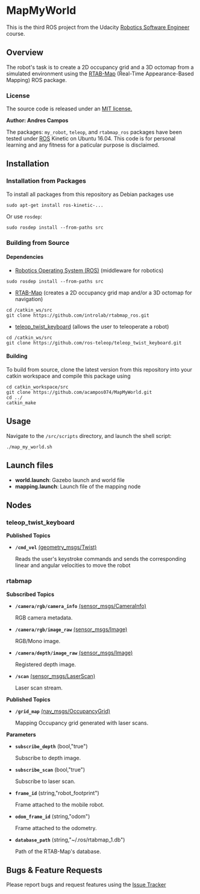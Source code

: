 # MapMyWorld

This is the third ROS project from the Udacity [Robotics Software Engineer](https://www.udacity.com/course/robotics-software-engineer--nd209) course.

## Overview

The robot's task is to create a 2D occupancy grid and a 3D octomap from a simulated environment using the [RTAB-Map](http://wiki.ros.org/rtabmap_ros) (Real-Time Appearance-Based Mapping) ROS package.

### License

The source code is released under an [MIT license.](https://opensource.org/licenses/MIT)

**Author: Andres Campos**

The packages: ```my_robot```, ```teleop```, and ```rtabmap_ros``` packages have been tested under  [ROS](https://www.ros.org/) Kinetic on Ubuntu 16.04. This code is for personal learning and any fitness for a paticular purpose is disclaimed.

## Installation

### Installation from Packages
To install all packages from this repository as Debian packages use

```sudo apt-get install ros-kinetic-...```

Or use ```rosdep```:

```sudo rosdep install --from-paths src```

### Building from Source

#### Dependencies
* [Robotics Operating System (ROS)](https://www.ros.org/) (middleware for robotics)

```sudo rosdep install --from-paths src```

* [RTAB-Map](http://wiki.ros.org/rtabmap_ros) (creates a 2D occupancy grid map and/or a 3D octomap for navigation)

```
cd /catkin_ws/src
git clone https://github.com/introlab/rtabmap_ros.git
```

* [teleop_twist_keyboard](http://wiki.ros.org/teleop_twist_keyboard) (allows the user to teleoperate a robot)

```
cd /catkin_ws/src
git clone https://github.com/ros-teleop/teleop_twist_keyboard.git
```

#### Building
To build from source, clone the latest version from this repository into your catkin workspace and compile this package using
```
cd catkin_workspace/src
git clone https://github.com/acampos074/MapMyWorld.git
cd ../
catkin_make
```

## Usage

Navigate to the ```/src/scripts``` directory, and launch the shell script:

```./map_my_world.sh```

## Launch files
* **world.launch**: Gazebo launch and world file
* **mapping.launch**: Launch file of the mapping node

## Nodes

### **teleop_twist_keyboard**

**Published Topics**
* **```/cmd_vel```** [(geometry_msgs/Twist)](http://docs.ros.org/en/api/geometry_msgs/html/msg/Twist.html)

    Reads the user's keystroke commands and sends the corresponding linear and angular velocities to move the robot

### **rtabmap**

**Subscribed Topics**
* **```/camera/rgb/camera_info```** [(sensor_msgs/CameraInfo)](http://docs.ros.org/en/api/sensor_msgs/html/msg/CameraInfo.html)

    RGB camera metadata.

* **```/camera/rgb/image_raw```** [(sensor_msgs/Image)](https://docs.ros.org/en/melodic/api/sensor_msgs/html/msg/Image.html)

    RGB/Mono image.

* **```/camera/depth/image_raw```** [(sensor_msgs/Image)](http://docs.ros.org/en/melodic/api/sensor_msgs/html/msg/Image.html)

     Registered depth image.

* **```/scan```** [(sensor_msgs/LaserScan)](http://docs.ros.org/en/api/sensor_msgs/html/msg/LaserScan.html)

    Laser scan stream.

**Published Topics**

* **```/grid_map```** [(nav_msgs/OccupancyGrid)](http://docs.ros.org/en/api/sensor_msgs/html/msg/LaserScan.html)

    Mapping Occupancy grid generated with laser scans.

**Parameters**
* **```subscribe_depth```** (bool,"true")

  Subscribe to depth image.

* **```subscribe_scan```** (bool,"true")

  Subscribe to laser scan.

* **```frame_id```** (string,"robot_footprint")

  Frame attached to the mobile robot.

* **```odom_frame_id```** (string,"odom")

  Frame attached to the odometry.

* **```database_path```**  (string,"~/.ros/rtabmap_1.db")

  Path of the RTAB-Map's database.

## Bugs & Feature Requests

Please report bugs and request features using the [Issue Tracker](https://github.com/acampos074/MapMyWorld/issues)
